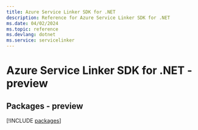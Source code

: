 ```yaml
---
title: Azure Service Linker SDK for .NET
description: Reference for Azure Service Linker SDK for .NET
ms.date: 04/02/2024
ms.topic: reference
ms.devlang: dotnet
ms.service: servicelinker
---
```

# Azure Service Linker SDK for .NET - preview
## Packages - preview
[!INCLUDE [packages](service-linker-index.md)]